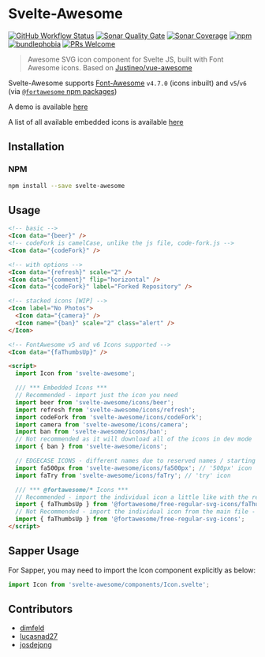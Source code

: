 # Svelte-Awesome

[![GitHub Workflow Status](https://img.shields.io/github/actions/workflow/status/RobBrazier/svelte-awesome/build.yaml?style=flat-square&branch=master)](https://github.com/RobBrazier/svelte-awesome/actions)
[![Sonar Quality Gate](https://img.shields.io/sonar/quality_gate/RobBrazier_svelte-awesome?server=https%3A%2F%2Fsonarcloud.io&style=flat-square)](https://sonarcloud.io/summary/overall?id=RobBrazier_svelte-awesome)
[![Sonar Coverage](https://img.shields.io/sonar/coverage/RobBrazier_svelte-awesome?server=https%3A%2F%2Fsonarcloud.io&style=flat-square)](https://sonarcloud.io/summary/overall?id=RobBrazier_svelte-awesome)
[![npm](https://img.shields.io/npm/v/svelte-awesome.svg?style=flat-square)](https://www.npmjs.com/package/svelte-awesome)
[![bundlephobia](https://img.shields.io/bundlephobia/minzip/svelte-awesome?style=flat-square)](https://bundlephobia.com/result?p=svelte-awesome)
[![PRs Welcome](https://img.shields.io/badge/PRs-welcome-brightgreen.svg?style=flat-square)](http://makeapullrequest.com)

> Awesome SVG icon component for Svelte JS, built with Font Awesome icons.
> Based on [Justineo/vue-awesome][vue-awesome]

Svelte-Awesome supports [Font-Awesome][font-awesome] `v4.7.0` (icons inbuilt)
and `v5`/`v6` (via [`@fortawesome` npm packages][fortawesome-icons])

A demo is available [here][demo]

A list of all available embedded icons is available [here][icons]

## Installation

### NPM

```bash
npm install --save svelte-awesome
```

## Usage

```html
<!-- basic -->
<Icon data="{beer}" />
<!-- codeFork is camelCase, unlike the js file, code-fork.js -->
<Icon data="{codeFork}" />

<!-- with options -->
<Icon data="{refresh}" scale="2" />
<Icon data="{comment}" flip="horizontal" />
<Icon data="{codeFork}" label="Forked Repository" />

<!-- stacked icons [WIP] -->
<Icon label="No Photos">
  <Icon data="{camera}" />
  <Icon name="{ban}" scale="2" class="alert" />
</Icon>

<!-- FontAwesome v5 and v6 Icons supported -->
<Icon data="{faThumbsUp}" />

<script>
  import Icon from 'svelte-awesome';

  /// *** Embedded Icons ***
  // Recommended - import just the icon you need
  import beer from 'svelte-awesome/icons/beer';
  import refresh from 'svelte-awesome/icons/refresh';
  import codeFork from 'svelte-awesome/icons/codeFork';
  import camera from 'svelte-awesome/icons/camera';
  import ban from 'svelte-awesome/icons/ban';
  // Not recommended as it will download all of the icons in dev mode
  import { ban } from 'svelte-awesome/icons';

  // EDGECASE ICONS - different names due to reserved names / starting with numbers
  import fa500px from 'svelte-awesome/icons/fa500px'; // '500px' icon
  import faTry from 'svelte-awesome/icons/faTry'; // 'try' icon

  /// *** @fortawesome/* Icons ***
  // Recommended - import the individual icon a little like with the recommended embedded icons approach above
  import { faThumbsUp } from '@fortawesome/free-regular-svg-icons/faThumbsUp';
  // Not Recommended - import the individual icon from the main file - it will download all of the icons in dev mode
  import { faThumbsUp } from '@fortawesome/free-regular-svg-icons';
</script>
```

## Sapper Usage

For Sapper, you may need to import the Icon component explicitly as below:

```javascript
import Icon from 'svelte-awesome/components/Icon.svelte';
```

## Contributors

- [dimfeld](https://github.com/dimfeld)
- [lucasnad27](https://github.com/lucasnad27)
- [josdejong](https://github.com/josdejong)

[vue-awesome]: https://github.com/Justineo/vue-awesome
[font-awesome]: https://github.com/FortAwesome/Font-Awesome
[demo]: https://robbrazier.github.io/svelte-awesome
[icons]: https://robbrazier.github.io/svelte-awesome/icons
[fortawesome-icons]: https://www.npmjs.com/search?q=%40fortawesome%20icons
